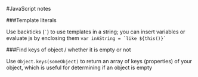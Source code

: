 #JavaScript notes

###Template literals

Use backticks (`` ` ``) to use templates in a string; you can insert variables or evaluate js by enclosing them ``var inAString = `like ${this()}` ``

###Find keys of object / whether it is empty or not

Use `Object.keys(someObject)` to return an array of keys (properties) of your object, which is useful for determining if an object is empty